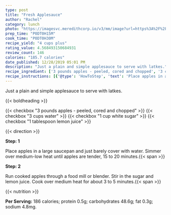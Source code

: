 ```yaml
---
type: post
title: "Fresh Applesauce"
author: "Rachel"
category: lunch
photo: "https://imagesvc.meredithcorp.io/v3/mm/image?url=https%3A%2F%2Fimages.media-allrecipes.com%2Fuserphotos%2F431603.jpg"
prep_time: "P0DT0H15M"
cook_time: "P0DT0H30M"
recipe_yield: "4 cups plus"
rating_value: 4.568493150684931
review_count: 146
calories: "185.7 calories"
date_published: 12/28/2019 05:01 PM
description: "Just a plain and simple applesauce to serve with latkes."
recipe_ingredient: ['3 pounds apples - peeled, cored and chopped', '3 cups water', '1 cup white sugar', '1 tablespoon lemon juice']
recipe_instructions: [{'@type': 'HowToStep', 'text': 'Place apples in a large saucepan and just barely cover with water. Simmer over medium-low heat until apples are tender, 15 to 20 minutes.\n'}, {'@type': 'HowToStep', 'text': 'Run cooked apples through a food mill or blender. Stir in the sugar and lemon juice. Cook over medium heat for about 3 to 5 minutes.\n'}]
---
```


Just a plain and simple applesauce to serve with latkes. 

{{< boldheading >}}

{{< checkbox "3 pounds apples - peeled, cored and chopped" >}}
{{< checkbox "3 cups water" >}}
{{< checkbox "1 cup white sugar" >}}
{{< checkbox "1 tablespoon lemon juice" >}}


{{< direction >}}

**Step: 1**

Place apples in a large saucepan and just barely cover with water. Simmer over medium-low heat until apples are tender, 15 to 20 minutes.{{< span >}}

**Step: 2**

Run cooked apples through a food mill or blender. Stir in the sugar and lemon juice. Cook over medium heat for about 3 to 5 minutes.{{< span >}}

{{< nutrition >}}

**Per Serving:** 186 calories; protein 0.5g; carbohydrates 48.6g; fat 0.3g; sodium 4.8mg.